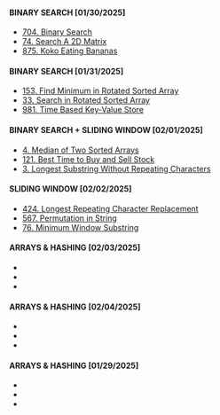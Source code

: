 #### BINARY SEARCH [01/30/2025]
- [704. Binary Search](BinarySearch/BinarySearch.md)
- [74. Search A 2D Matrix](BinarySearch/2DMatrix.md)
- [875. Koko Eating Bananas](BinarySearch/EatingBananas.md)

#### BINARY SEARCH [01/31/2025]
- [153. Find Minimum in Rotated Sorted Array](BinarySearch/FindMinRSA.md)
- [33. Search in Rotated Sorted Array](BinarySearch/SearchRSA.md)
- [981. Time Based Key-Value Store](BinarySearch/KeyValueStore.md)

#### BINARY SEARCH + SLIDING WINDOW [02/01/2025]
- [4. Median of Two Sorted Arrays](BinarySearch/ArrayMedian.md)
- [121. Best Time to Buy and Sell Stock](SlidingWindow/Stocks.md)
- [3. Longest Substring Without Repeating Characters](SlidingWindow/LongestSubstring.md)

#### SLIDING WINDOW [02/02/2025]
- [424. Longest Repeating Character Replacement](SlidingWindow/LongestCharacter.md)
- [567. Permutation in String](SlidingWindow/StringPermutation.md)
- [76. Minimum Window Substring](SlidingWindow/WindowSubstring.md)

#### ARRAYS & HASHING [02/03/2025]
- []()
- []()
- []()

#### ARRAYS & HASHING [02/04/2025]
- []()
- []()
- []()

#### ARRAYS & HASHING [01/29/2025]
- []()
- []()
- []()
